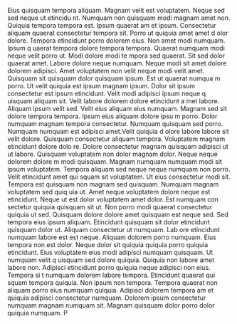Eius quisquam tempora aliquam. Magnam velit est voluptatem. Neque sed sed neque ut etincidu
nt. Numquam non quisquam modi magnam amet non. Quiquia tempora tempora est. Ipsum quaerat am
et ipsum. Consectetur aliquam quaerat consectetur tempora sit. Porro ut quiquia amet amet d
olor dolore. Tempora etincidunt porro dolorem eius.  Non amet modi numquam. Ipsum q
uaerat tempora dolore tempora tempora. Quaerat numquam modi neque velit porro ut. Modi dolore modi te
mpora sed quaerat. Sit sed dolor quaerat amet.  Labore dolore neque numquam. Neque modi
 sit amet dolore dolorem adipisci. Amet voluptatem non velit neque modi velit amet. Quisquam sit quisquam dolor quisquam ipsum. Est ut quaerat numqua
m porro. Ut velit quiquia est ipsum magnam ipsum. Dolor sit ipsum consectetur est ipsum etincidunt. Velit modi adipisci ipsum neque q
uisquam aliquam sit. Velit labore dolorem dolore etincidunt a
met labore. Aliquam ipsum velit sed.  Velit eius aliquam eius numquam. Magnam sed sit dolore tempora tempora. Ipsum eius aliquam dolore ipsu
m porro. Dolor numquam magnam tempora consectetur. Numquam quisquam sed porro. Numquam numquam est adipisci amet.Velit quiquia d
olore labore labore sit velit dolore. Quisquam consectetur aliquam tempora. Voluptatem magnam etincidunt dolore dolo
re. Dolore consectetur magnam quisquam adipisci ut ut labore. Quisquam voluptatem non dolor magnam dolor. Neque neque dolorem dolore
m modi quisquam.  Magnam numquam numquam modi sit ipsum voluptatem. Tempora aliquam sed neque neque numquam non porro. Velit etincidunt amet qui
squam sit voluptatem. Ut eius consectetur modi sit. Tempora est quisquam non magnam sed quisquam. Numquam magnam voluptatem sed quiq
uia ut. Amet neque voluptatem dolore neque est etincidunt. Neque ut est dolor voluptatem amet dolor. Est numquam con
sectetur quiquia quisquam sit ut.  Non porro modi quaerat consectetur quiquia ut sed. Quisquam dolore dolore amet quisquam est
 neque sed. Sed tempora eius ipsum aliquam. Etincidunt quisquam sit dolor etincidunt quisquam dolor ut. Aliquam consectetur ut numquam. Lab
ore etincidunt numquam labore est est neque. Aliquam dolorem porro numquam. Eius tempora non est dolor.  Neque dolor
 sit quiquia quiquia porro quiquia etincidunt. Eius voluptatem eius modi adipisci numquam quisquam. Ut numquam velit q
uisquam sed dolore quiquia. Quiquia non labore amet labore non. Adipisci etincidunt porro quiquia neque adipisci non eius. Tempora si
t numquam dolorem labore tempora.  Etincidunt quaerat qui
squam tempora quiquia. Non ipsum non tempora. Tempora quaerat non aliquam porro eius numquam quiquia. Adipisci dolorem tempora am
et quiquia adipisci consectetur numquam. Dolorem ipsum consectetur numquam magnam numquam sit.  Magnam quisquam dolor porro dolor quiquia numquam. P
